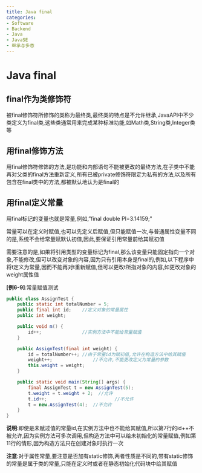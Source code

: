 ```yaml
---
title: Java final
categories:
- Software
- Backend
- Java
- JavaSE
- 继承与多态
---
```

# Java final

## final作为类修饰符

被final修饰符所修饰的类称为最终类,最终类的特点是不允许继承,JavaAPI中不少类定义为final类,这些类通常用来完成某种标准功能,如Math类,String类,Integer类等

## 用final修饰方法

用final修饰符修饰的方法,是功能和内部语句不能被更改的最终方法,在子类中不能再对父类的final方法重新定义,所有已被private修饰符限定为私有的方法,以及所有包含在final类中的方法,都被默认地认为是final的

## 用final定义常量

用final标记的变量也就是常量,例如,”final double PI=3.14159;"

常量可以在定义时赋值,也可以先定义后赋值,但只能赋值一次,与普通属性变量不同的是,系统不会给常量赋默认初值,因此,要保证引用常量前给其赋初值

需要注意的是,如果将引用类型的变量标记为final,那么该变量只能固定指向一个对象,不能修改,但可以改变对象的内容,因为只有引用本身是final的,例如,以下程序中将t定义为常量,因而不能再对t重新赋值,但可以更改t所指对象的内容,如更改对象的weight属性值

**[例6-9]**:常量赋值测试

```java
public class AssignTest {
    public static int totalNumber = 5;
    public final int id;    //定义对象的常量属性
    public int weight;

    public void m() {
        id++;               //实例方法中不能给常量赋值
    }

    public AssignTest(final int weight) {
        id = totalNumber++; //由于常量id为赋初值,允许在构造方法中给其赋值
        weight++;               //不允许,不能更改定义为常量的参数
        this.weight = weight;
    }

    public static void main(String[] args) {
        final AssignTest t = new AssignTest(5);
        t.weight = t.weight + 2;  //允许
        t.id++;                         //不允许
        t = new.AssignTest(4);  //不允许
    }
}
```

**说明**:即使是未赋过值的常量id,在实例方法中也不能给其赋值,所以第7行的id++不被允许,因为实例方法可多次调用,但构造方法中可以给未初始化的常量赋值,例如第11行的情形,因为构造方法只在创建对象时执行一次

**注意**:对于属性常量,要注意是否加有static修饰,两者性质是不同的,带有static修饰的常量是属于类的常量,只能在定义时或者在静态初始化代码块中给其赋值